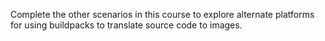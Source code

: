 Complete the other scenarios in this course to explore alternate platforms for using buildpacks to translate source code to images. 